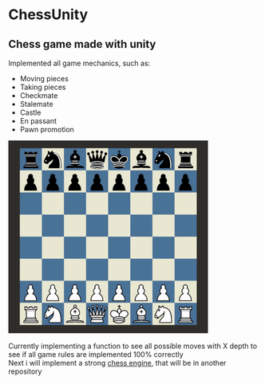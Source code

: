 # ChessUnity
Chess game made with unity <br>
-----------------
Implemented all game mechanics, such as: <br>
* Moving pieces <br>
* Taking pieces <br>
* Checkmate <br>
* Stalemate <br>
* Castle <br>
* En passant <br>
* Pawn promotion <br>

<img src="chess_gif.gif" alt="this slowpoke moves"  width="400" />

Currently implementing a function to see all possible moves with X depth to see if all game rules are implemented 100% correctly <br>
Next i will implement a strong <a href="https://en.wikipedia.org/wiki/Chess_engine">chess engine</a>, that will be in another repository
